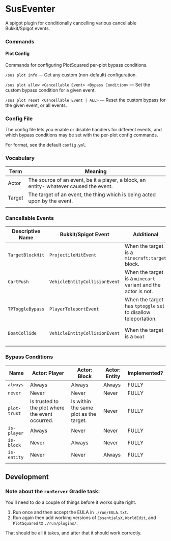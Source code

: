 # SusEventer

A spigot plugin for conditionally cancelling various cancellable Bukkit/Spigot events.

### Commands

#### Plot Config

Commands for configuring PlotSquared per-plot bypass conditions.

`/sus plot info` — Get any custom (non-default) configuration.

`/sus plot allow <Cancellable Event> <Bypass Condition>` — Set the custom bypass condition for a given event.

`/sus plot reset <Cancellable Event | ALL>` — Reset the custom bypass for the given event, or all events.

### Config File

The config file lets you enable or disable handlers for different events, and which bypass conditions may be set with
the per-plot config commands.

For format, see the default `config.yml`.

### Vocabulary
| Term   | Meaning                                                                                |
|--------|----------------------------------------------------------------------------------------|
| Actor  | The source of an event, be it a player, a block, an entity- whatever caused the event. |
| Target | The target of an event, the thing which is being acted upon by the event.              |
|        |                                                                                        |

### Cancellable Events
| Descriptive Name | Bukkit/Spigot Event           | Additional                                                    | Default     | Default Bypass | Notes                                     | Implemented? |
|------------------|-------------------------------|---------------------------------------------------------------|-------------|----------------|-------------------------------------------|--------------|
| `TargetBlockHit` | `ProjectileHitEvent`          | When the target is a `minecraft:target` block.                | `Cancelled` | `plot-trust`   | Stops target shooting shenanigans.        | FULLY        |
| `CartPush`       | `VehicleEntityCollisionEvent` | When the target is a `minecart` variant and the actor is not. | `Cancelled` | `plot-trust`   | Keeps minecart systems safe from players. | FULLY        |
| `TPToggleBypass` | `PlayerTeleportEvent`         | When the target has `tptoggle` set to disallow teleportation. | `Cancelled` | `never`        | Stops `tptoggle` bypasses.                | FULLY        |
| `BoatCollide`    | `VehicleEntityCollisionEvent` | When the target is a `boat`                                   | `Ignored`   | `never`        | Stops "ghost collisions" in boat races.   | FULLY        |
|                  |                               |                                                               |             |                |                                           |              |

### Bypass Conditions
| Name         | Actor: Player                                    | Actor: Block                           | Actor: Entity | Implemented? |
|--------------|--------------------------------------------------|----------------------------------------|---------------|--------------|
| `always`     | Always                                           | Always                                 | Always        | FULLY        |
| `never`      | Never                                            | Never                                  | Never         | FULLY        |
| `plot-trust` | Is trusted to the plot where the event occurred. | Is within the same plot as the target. | Never         | FULLY        |
| `is-player`  | Always                                           | Never                                  | Never         | FULLY        |
| `is-block`   | Never                                            | Always                                 | Never         | FULLY        |
| `is-entity`  | Never                                            | Never                                  | Always        | FULLY        |
|              |                                                  |                                        |               |              |

## Development
### Note about the `runServer` Gradle task:
You'll need to do a couple of things before it works quite right.
1. Run once and then accept the EULA in `./run/EULA.txt`.
2. Run again then add working versions of `EssentialsX`, `WorldEdit`, and `PlotSquared` to `./run/plugins/`.

That should be all it takes, and after that it should work correctly.